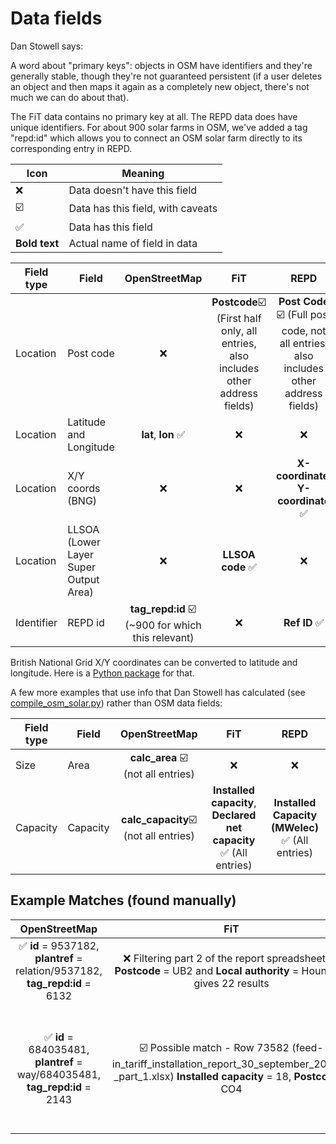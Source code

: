 Data fields
========

Dan Stowell says:

A word about "primary keys": objects in OSM have identifiers and they're generally stable, though they're not guaranteed persistent (if a user deletes an object and then maps it again as a completely new object, there's not much we can do about that).

The FiT data contains no primary key at all. The REPD data does have unique identifiers. For about 900 solar farms in OSM, we've added a tag "repd:id" which allows you to connect an OSM solar farm directly to its corresponding entry in REPD.

| Icon | Meaning |
| ---  | --- |
| :x:  | Data doesn't have this field |
| :ballot_box_with_check: | Data has this field, with caveats |
| ✅ | Data has this field |
|**Bold text** | Actual name of field in data |

| Field type | Field | OpenStreetMap | FiT | REPD
|---|---|:---:|:---:|:---:|
| Location | Post code | :x: | **Postcode**:ballot_box_with_check: (First half only, all entries, also includes other address fields) | **Post Code** :ballot_box_with_check: (Full post code, not all entries, also includes other address fields)|
| Location | Latitude and Longitude | **lat**, **lon** ✅ | :x: | :x: |
| Location| X/Y coords (BNG)| :x: | :x: | **X-coordinate**, **Y-coordinate** ✅ |
| Location | LLSOA (Lower Layer Super Output Area) | :x: | **LLSOA code** ✅ | :x: |
| Identifier|REPD id | **tag_repd:id** :ballot_box_with_check: (~900 for which this relevant) | :x: | **Ref ID** ✅|

British National Grid X/Y coordinates can be converted to latitude and longitude. Here is a [Python package](https://pypi.org/project/bng-latlon/) for that.

A few more examples that use info that Dan Stowell has calculated (see [compile_osm_solar.py](open-street-maps/solarpv-osm-uk-data-20191117/dan_stowell_osm_analysis/compile_osm_solar.py)) rather than OSM data fields:

| Field type | Field | OpenStreetMap | FiT | REPD
|---|---|:---:|:---:|:---:|
| Size| Area | **calc_area** :ballot_box_with_check: (not all entries) | :x:| :x:|
| Capacity| Capacity | **calc_capacity**:ballot_box_with_check: (not all entries)| **Installed capacity**, **Declared net capacity** ✅ (All entries)| **Installed Capacity (MWelec)** ✅ (All entries) |


Example Matches (found manually)
---------

| OpenStreetMap | FiT | REPD |
|:---:|:---:|:---:|
| ✅ **id** = 9537182, **plantref** = relation/9537182, **tag_repd:id** = 6132 | :x: Filtering part 2 of the report spreadsheet by **Postcode** = UB2 and **Local authority** = Hounslow gives 22 results | ✅**Ref ID** = 6132 |
| ✅ **id** = 684035481, **plantref** = way/684035481, **tag_repd:id** = 2143| :ballot_box_with_check: Possible match - Row 73582 (feed-in_tariff_installation_report_30_september_2019_-_part_1.xlsx) **Installed capacity** = 18, **Postcode** = CO4| ✅ **Ref ID** = 2143, **Installed Capacity (MWelec)** = 18.8, **Post Code** = CO4 5NW|
